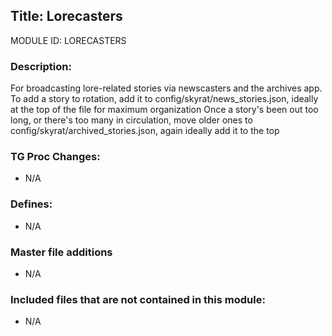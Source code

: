 ## Title: Lorecasters

MODULE ID: LORECASTERS

### Description:

For broadcasting lore-related stories via newscasters and the archives app.
To add a story to rotation, add it to config/skyrat/news_stories.json, ideally at the top of the file for maximum organization
Once a story's been out too long, or there's too many in circulation, move older ones to config/skyrat/archived_stories.json, again ideally add it to the top

### TG Proc Changes:

- N/A

### Defines:

- N/A

### Master file additions

- N/A

### Included files that are not contained in this module:

- N/A

